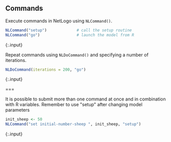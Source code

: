 ---
---

## Commands

Execute commands in NetLogo using `NLCommand()`.


~~~r
NLCommand("setup")             # call the setup routine 
NLCommand("go")                # launch the model from R
~~~
{:.input}

Repeat commands using `NLDoCommand()` and specifying a number of iterations. 


~~~r
NLDoCommand(iterations = 200, "go")
~~~
{:.input}

<p>===</p>

It is possible to submit more than one command at once and in combination with R variables. Remember to use "setup" after changing model parameters


~~~r
init_sheep <- 50
NLCommand("set initial-number-sheep ", init_sheep, "setup")
~~~
{:.input}
